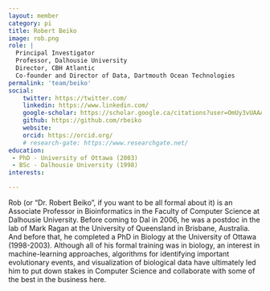 ```yaml
---
layout: member
category: pi
title: Robert Beiko
image: rob.png
role: |
  Principal Investigator
  Professor, Dalhousie University
  Director, CBH Atlantic    
  Co-founder and Director of Data, Dartmouth Ocean Technologies
permalink: 'team/beiko'
social:
    twitter: https://twitter.com/
    linkedin: https://www.linkedin.com/
    google-scholar: https://scholar.google.ca/citations?user=OmUy3vUAAAAJ&hl=en&oi=ao
    github: https://github.com/rbeiko
    website:
    orcid: https://orcid.org/
    # research-gate: https://www.researchgate.net/
education:
 - PhD - University of Ottawa (2003)
 - BSc - Dalhousie University (1998)
interests:

---
```

Rob (or “Dr. Robert Beiko”, if you want to be all formal about it) is an Associate Professor in Bioinformatics in the Faculty of Computer Science at Dalhousie University. Before coming to Dal in 2006, he was a postdoc in the lab of Mark Ragan at the University of Queensland in Brisbane, Australia. And before that, he completed a PhD in Biology at the University of Ottawa (1998-2003). Although all of his formal training was in biology, an interest in machine-learning approaches, algorithms for identifying important evolutionary events, and visualization of biological data have ultimately led him to put down stakes in Computer Science and collaborate with some of the best in the business here.